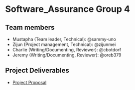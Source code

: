 # Software_Assurance Group 4
## Team members
- Mustapha (Team leader, Technical): @sammy-uno
- Zijun (Project management, Technical): @zijunmei
- Charlie (Writing/Documenting, Reviewer): @cbotdorf
- Jeremy (Writing/Documenting, Reviewer): @oreb379
## Project Deliverables
- [Project Proposal](/project_proposal.md)


